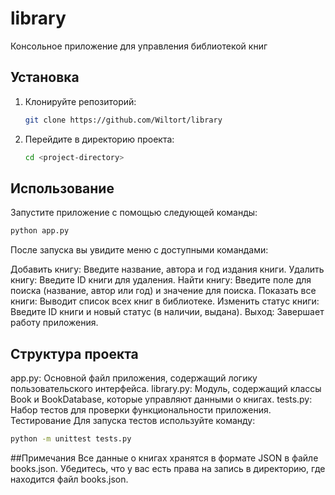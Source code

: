# library
Консольное приложение для управления библиотекой книг
## Установка

1. Клонируйте репозиторий:

   ```bash
   git clone https://github.com/Wiltort/library

2. Перейдите в директорию проекта:

   ```bash
   cd <project-directory>

## Использование
Запустите приложение с помощью следующей команды:
   ```bash   
   python app.py
   ```

После запуска вы увидите меню с доступными командами:

Добавить книгу: Введите название, автора и год издания книги.
Удалить книгу: Введите ID книги для удаления.
Найти книгу: Введите поле для поиска (название, автор или год) и значение для поиска.
Показать все книги: Выводит список всех книг в библиотеке.
Изменить статус книги: Введите ID книги и новый статус (в наличии, выдана).
Выход: Завершает работу приложения.
## Структура проекта
app.py: Основной файл приложения, содержащий логику пользовательского интерфейса.
library.py: Модуль, содержащий классы Book и BookDatabase, которые управляют данными о книгах.
tests.py: Набор тестов для проверки функциональности приложения.
Тестирование
Для запуска тестов используйте команду:
   ```bash
   python -m unittest tests.py
   ```
##Примечания
Все данные о книгах хранятся в формате JSON в файле books.json.
Убедитесь, что у вас есть права на запись в директорию, где находится файл books.json.
